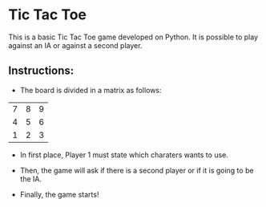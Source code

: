 # Tic Tac Toe

This is a basic Tic Tac Toe game developed on Python. It is possible to play against an IA or against a second player.

## Instructions:

  - The board is divided in a matrix as follows:
  
  |   |   |   |
  |:-:|:-:|:-:|
  | 7 | 8 | 9 |
  | 4 | 5 | 6 |
  | 1 | 2 | 3 |
    
  - In first place, Player 1 must state which charaters wants to use.
  
  - Then, the game will ask if there is a second player or if it is going to be the IA.
  
  - Finally, the game starts!
